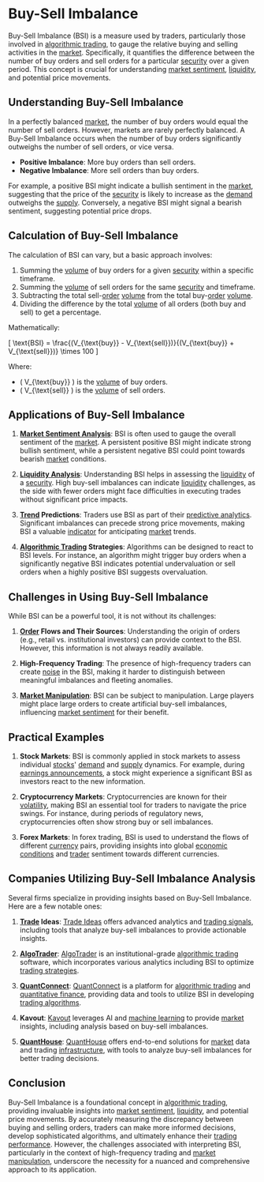 # Buy-Sell Imbalance

Buy-Sell Imbalance (BSI) is a measure used by traders, particularly those involved in [algorithmic trading](../a/algorithmic_trading.md), to gauge the relative buying and selling activities in the [market](../m/market.md). Specifically, it quantifies the difference between the number of buy orders and sell orders for a particular [security](../s/security.md) over a given period. This concept is crucial for understanding [market sentiment](../m/market_sentiment.md), [liquidity](../l/liquidity.md), and potential price movements. 

## Understanding Buy-Sell Imbalance

In a perfectly balanced [market](../m/market.md), the number of buy orders would equal the number of sell orders. However, markets are rarely perfectly balanced. A Buy-Sell Imbalance occurs when the number of buy orders significantly outweighs the number of sell orders, or vice versa.

- **Positive Imbalance**: More buy orders than sell orders.
- **Negative Imbalance**: More sell orders than buy orders.

For example, a positive BSI might indicate a bullish sentiment in the [market](../m/market.md), suggesting that the price of the [security](../s/security.md) is likely to increase as the [demand](../d/demand.md) outweighs the [supply](../s/supply.md). Conversely, a negative BSI might signal a bearish sentiment, suggesting potential price drops.

## Calculation of Buy-Sell Imbalance

The calculation of BSI can vary, but a basic approach involves:

1. Summing the [volume](../v/volume.md) of buy orders for a given [security](../s/security.md) within a specific timeframe.
2. Summing the [volume](../v/volume.md) of sell orders for the same [security](../s/security.md) and timeframe.
3. Subtracting the total sell-[order](../o/order.md) [volume](../v/volume.md) from the total buy-[order](../o/order.md) [volume](../v/volume.md).
4. Dividing the difference by the total [volume](../v/volume.md) of all orders (both buy and sell) to get a percentage.

Mathematically:

\[ \text{BSI} = \frac{(V_{\text{buy}} - V_{\text{sell}})}{(V_{\text{buy}} + V_{\text{sell}})} \times 100 \]

Where:
- \( V_{\text{buy}} \) is the [volume](../v/volume.md) of buy orders.
- \( V_{\text{sell}} \) is the [volume](../v/volume.md) of sell orders.

## Applications of Buy-Sell Imbalance

1. **[Market Sentiment Analysis](../m/market_sentiment_analysis.md)**: BSI is often used to gauge the overall sentiment of the [market](../m/market.md). A persistent positive BSI might indicate strong bullish sentiment, while a persistent negative BSI could point towards bearish [market](../m/market.md) conditions.
  
2. **[Liquidity Analysis](../l/liquidity_analysis.md)**: Understanding BSI helps in assessing the [liquidity](../l/liquidity.md) of a [security](../s/security.md). High buy-sell imbalances can indicate [liquidity](../l/liquidity.md) challenges, as the side with fewer orders might face difficulties in executing trades without significant price impacts.

3. **[Trend](../t/trend.md) Predictions**: Traders use BSI as part of their [predictive analytics](../p/predictive_analytics.md). Significant imbalances can precede strong price movements, making BSI a valuable [indicator](../i/indicator.md) for anticipating [market](../m/market.md) trends.

4. **[Algorithmic Trading](../a/algorithmic_trading.md) Strategies**: Algorithms can be designed to react to BSI levels. For instance, an algorithm might trigger buy orders when a significantly negative BSI indicates potential undervaluation or sell orders when a highly positive BSI suggests overvaluation.

## Challenges in Using Buy-Sell Imbalance

While BSI can be a powerful tool, it is not without its challenges:

1. **[Order](../o/order.md) Flows and Their Sources**: Understanding the origin of orders (e.g., retail vs. institutional investors) can provide context to the BSI. However, this information is not always readily available.

2. **High-Frequency Trading**: The presence of high-frequency traders can create [noise](../n/noise.md) in the BSI, making it harder to distinguish between meaningful imbalances and fleeting anomalies.

3. **[Market Manipulation](../m/market_manipulation.md)**: BSI can be subject to manipulation. Large players might place large orders to create artificial buy-sell imbalances, influencing [market sentiment](../m/market_sentiment.md) for their benefit.

## Practical Examples

1. **Stock Markets**: BSI is commonly applied in stock markets to assess individual [stocks](../s/stock.md)' [demand](../d/demand.md) and [supply](../s/supply.md) dynamics. For example, during [earnings announcements](../e/earnings_announcements.md), a stock might experience a significant BSI as investors react to the new information.

2. **Cryptocurrency Markets**: Cryptocurrencies are known for their [volatility](../v/volatility.md), making BSI an essential tool for traders to navigate the price swings. For instance, during periods of regulatory news, cryptocurrencies often show strong buy or sell imbalances.

3. **Forex Markets**: In forex trading, BSI is used to understand the flows of different [currency](../c/currency.md) pairs, providing insights into global [economic conditions](../e/economic_conditions.md) and [trader](../t/trader.md) sentiment towards different currencies.

## Companies Utilizing Buy-Sell Imbalance Analysis

Several firms specialize in providing insights based on Buy-Sell Imbalance. Here are a few notable ones:

1. **[Trade](../t/trade.md) Ideas**: [Trade Ideas](https://www.trade-ideas.com/) offers advanced analytics and [trading signals](../t/trading_signals.md), including tools that analyze buy-sell imbalances to provide actionable insights.
  
2. **[AlgoTrader](../a/algotrader.md)**: [AlgoTrader](https://www.algotrader.com/) is an institutional-grade [algorithmic trading](../a/algorithmic_trading.md) software, which incorporates various analytics including BSI to optimize [trading strategies](../t/trading_strategies.md).

3. **[QuantConnect](../q/quantconnect.md)**: [QuantConnect](https://www.quantconnect.com/) is a platform for [algorithmic trading](../a/algorithmic_trading.md) and [quantitative finance](../q/quantitative_finance.md), providing data and tools to utilize BSI in developing [trading algorithms](../t/trading_algorithms.md).

4. **Kavout**: [Kavout](https://www.kavout.com/) leverages AI and [machine learning](../m/machine_learning.md) to provide [market](../m/market.md) insights, including analysis based on buy-sell imbalances.

5. **[QuantHouse](../q/quanthouse.md)**: [QuantHouse](https://www.quanthouse.com/) offers end-to-end solutions for [market](../m/market.md) data and trading [infrastructure](../i/infrastructure.md), with tools to analyze buy-sell imbalances for better trading decisions.

## Conclusion

Buy-Sell Imbalance is a foundational concept in [algorithmic trading](../a/algorithmic_trading.md), providing invaluable insights into [market sentiment](../m/market_sentiment.md), [liquidity](../l/liquidity.md), and potential price movements. By accurately measuring the discrepancy between buying and selling orders, traders can make more informed decisions, develop sophisticated algorithms, and ultimately enhance their [trading performance](../t/trading_performance.md). However, the challenges associated with interpreting BSI, particularly in the context of high-frequency trading and [market manipulation](../m/market_manipulation.md), underscore the necessity for a nuanced and comprehensive approach to its application.
